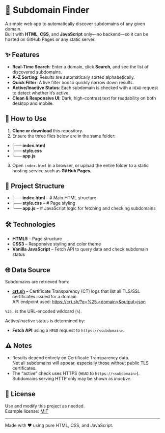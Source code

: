 # 🔎 Subdomain Finder

A simple web app to automatically discover subdomains of any given domain.  
Built with **HTML**, **CSS**, and **JavaScript** only—no backend—so it can be hosted on GitHub Pages or any static server.

## ✨ Features
- **Real-Time Search**: Enter a domain, click **Search**, and see the list of discovered subdomains.
- **A–Z Sorting**: Results are automatically sorted alphabetically.
- **Quick Filter**: A live filter box to quickly narrow down results.
- **Active/Inactive Status**: Each subdomain is checked with a `HEAD` request to detect whether it’s active.
- **Clean & Responsive UI**: Dark, high-contrast text for readability on both desktop and mobile.

## 🚀 How to Use
1. **Clone or download** this repository.
2. Ensure the three files below are in the same folder:
- **├── index.html**
- **├── style.css**
- **└── app.js**
3. Open `index.html` in a browser, or upload the entire folder to a static hosting service such as **GitHub Pages**.
## 📂 Project Structure
- **├── index.html** – # Main HTML structure
- **├── style.css** – # Page styling
- **└── app.js** – # JavaScript logic for fetching and checking subdomains

## 🛠️ Technologies
- **HTML5** – Page structure  
- **CSS3** – Responsive styling and color theme  
- **Vanilla JavaScript** – Fetch API to query data and check subdomain status  

## 🌐 Data Source
Subdomains are retrieved from:
- **[crt.sh](https://crt.sh/)** – Certificate Transparency (CT) logs that list all TLS/SSL certificates issued for a domain.  
  API endpoint used: https://crt.sh/?q=%25.<domain>&output=json

`%25.` is the URL-encoded wildcard (`%`).

Active/inactive status is determined by:
- **Fetch API** using a `HEAD` request to `https://<subdomain>`.

## ⚠️ Notes
- Results depend entirely on Certificate Transparency data.  
Not all subdomains will appear, especially those without public TLS certificates.
- The “active” check uses HTTPS (`HEAD` to `https://<subdomain>`).  
Subdomains serving HTTP only may be shown as *inactive*.

## 📜 License
Use and modify this project as needed.  
Example license: [MIT](https://opensource.org/licenses/MIT)

---

Made with ❤️ using pure HTML, CSS, and JavaScript.
